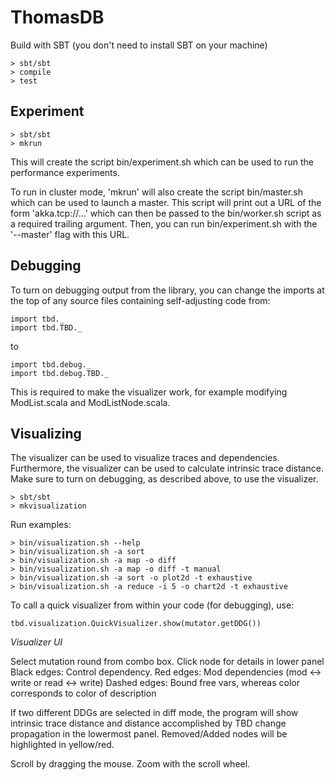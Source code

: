 ThomasDB
===========

Build with SBT (you don't need to install SBT on your machine)

```
> sbt/sbt
> compile
> test
```

## Experiment
```
> sbt/sbt
> mkrun
```

This will create the script bin/experiment.sh which can be used to run the
performance experiments.

To run in cluster mode, 'mkrun' will also create the script bin/master.sh
which can be used to launch a master. This script will print out a URL of
the form 'akka.tcp://...' which can then be passed to the bin/worker.sh
script as a required trailing argument. Then, you can run bin/experiment.sh with
the '--master' flag with this URL.

## Debugging

To turn on debugging output from the library, you can change the imports at 
the top of any source files containing self-adjusting code from:

```
import tbd._
import tbd.TBD._
```

to

```
import tbd.debug._
import tbd.debug.TBD._
```

This is required to make the visualizer work, for example modifying ModList.scala and
ModListNode.scala.

## Visualizing

The visualizer can be used to visualize traces and dependencies. Furthermore, the visualizer can be used to calculate intrinsic trace distance. Make sure to turn on debugging, as described above, to use the visualizer.

```
> sbt/sbt
> mkvisualization
```

Run examples:

```
> bin/visualization.sh --help
> bin/visualization.sh -a sort
> bin/visualization.sh -a map -o diff
> bin/visualization.sh -a map -o diff -t manual
> bin/visualization.sh -a sort -o plot2d -t exhaustive
> bin/visualization.sh -a reduce -i 5 -o chart2d -t exhaustive
```

To call a quick visualizer from within your code (for debugging), use: 

```
tbd.visualization.QuickVisualizer.show(mutator.getDDG())
```

*Visualizer UI*

Select mutation round from combo box.
Click node for details in lower panel
Black edges: Control dependency.
Red edges: Mod dependencies (mod <-> write or read <-> write)
Dashed edges: Bound free vars, whereas color corresponds to color of description

If two different DDGs are selected in diff mode, the program will show intrinsic trace distance and distance accomplished by TBD change propagation in the lowermost panel.
Removed/Added nodes will be highlighted in yellow/red.

Scroll by dragging the mouse.
Zoom with the scroll wheel. 
